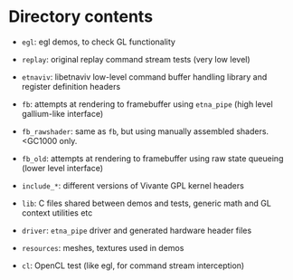 Directory contents
===================

- `egl`: egl demos, to check GL functionality

- `replay`: original replay command stream tests (very low level)

- `etnaviv`: libetnaviv low-level command buffer handling library and register definition headers

- `fb`: attempts at rendering to framebuffer using `etna_pipe` (high level gallium-like interface)

- `fb_rawshader`: same as `fb`, but using manually assembled shaders. &lt;GC1000 only.

- `fb_old`: attempts at rendering to framebuffer using raw state queueing (lower level interface)

- `include_*`: different versions of Vivante GPL kernel headers

- `lib`: C files shared between demos and tests, generic math and GL context utilities etc

- `driver`: `etna_pipe` driver and generated hardware header files

- `resources`: meshes, textures used in demos

- `cl`: OpenCL test (like egl, for command stream interception)

